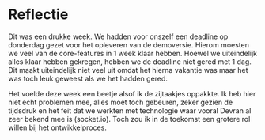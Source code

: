 Reflectie
==========

Dit was een drukke week. We hadden voor onszelf een deadline op donderdag gezet voor het opleveren van de demoversie. Hierom moesten we veel van de core-features in 1 week klaar hebben. Hoewel we uiteindelijk alles klaar hebben gekregen, hebben we de deadline niet gered met 1 dag. Dit maakt uiteindelijk niet veel uit omdat het hierna vakantie was maar het was toch leuk geweest als we het hadden gered.

Het voelde deze week een beetje alsof ik de zijtaakjes oppakkte. Ik heb hier niet echt problemen mee, alles moet toch gebeuren, zeker gezien de tijdsdruk en het feit dat we werkten met technologie waar vooral Devran al zeer bekend mee is (socket.io). Toch zou ik in de toekomst een grotere rol willen bij het ontwikkelproces.

